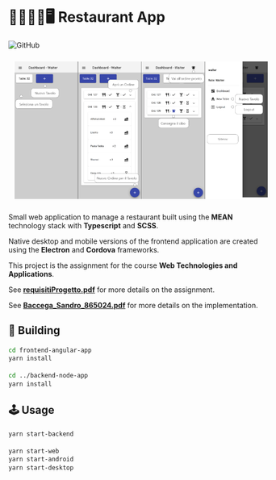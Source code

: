 # 👨🏻‍🍳📱🖥 Restaurant App

![GitHub](https://img.shields.io/github/license/Baccega/RestaurantManager)

<img src="Documents/screenshot.png" alt="screenshot" style="width:600px;padding:10px"/>

Small web application to manage a restaurant built using the **MEAN** technology stack with **Typescript** and **SCSS**. 

Native desktop and mobile versions of the frontend application are created using the **Electron** and **Cordova** frameworks.

This project is the assignment for the course **Web Technologies and Applications**.

See **[requisitiProgetto.pdf](Documents/requisitiProgetto.pdf)** for more details on the assignment.

See **[Baccega_Sandro_865024.pdf](Documents/Baccega_Sandro_865024.pdf)** for more details on the implementation.

## 🔧 Building

```bash
cd frontend-angular-app
yarn install

cd ../backend-node-app
yarn install
```


## 🕹️ Usage

```bash
yarn start-backend

yarn start-web
yarn start-android
yarn start-desktop
```
